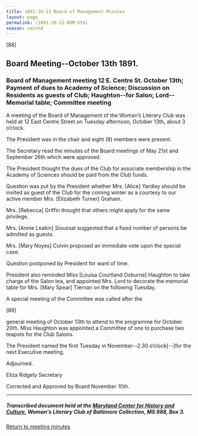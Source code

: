 ```yaml
---
title: 1891-10-13 Board of Management Minutes
layout: page
permalink: /1891-10-13-BOM.html
season: second
---
```


<style>
    #maincontent{
        font-size:1.4em;
    }
</style>
[88]

## Board Meeting--October 13th 1891.

### Board of Management meeting 12 E. Centre St. October 13th; Payment of dues to Academy of Science; Discussion on Residents as guests of Club; Haughton--for Salon; Lord--Memorial table; Committee meeting

A meeting of the Board of Management of the Woman’s Literary Club was held at 12 East Centre Street on Tuesday afternoon, October 13th, about 3 o’clock.

The President was in the chair and eight (8) members were present.

The Secretary read the minutes of the Board meetings of May 21st and September 26th which were approved.

The President thought the dues of the Club for associate membership in the Academy of Sciences should be paid from the Club funds.

Question was put by the President whether Mrs. [Alice] Yardley should be invited as guest of the Club for the coming winter as a courtesy to our active member Mrs. [Elizabeth Turner] Graham.

Mrs. [Rebecca] Griffin thought that others might apply for the same privilege.

Mrs. [Annie Leakin] Sioussat suggested that a fixed number of persons be admitted as guests.

Mrs. [Mary Noyes] Colvin proposed an immediate vote upon the special case.

Question postponed by President for want of time.

President also reminded Miss [Louisa Courtland Osburne] Haughton to take charge of the Salon tea, and appointed Mrs. Lord to decorate the memorial table for Mrs. [Mary Spear] Tiernan on the following Tuesday.

A special meeting of the Committee was called after the

[89]

general meeting of October 13th to attend to the programme for October 20th. Miss Haughton was appointed a Committee of one to purchase two teapots for the Club Salons.

The President named the first Tuesday in November--2.30 o’clock[--]for the next Executive meeting.

Adjourned.

Eliza Ridgely
Secretary

Corrected and Approved by Board November 10th.

<hr>

##### Transcribed document held at the [Maryland Center for History and Culture](http://mdhs.org/), Woman's Literary Club of Baltimore Collection, MS 988, Box 3. 

[Return to meeting minutes](https://wlcb.github.io/archive/search/index.html?q=%2Bseason%3Asecond)